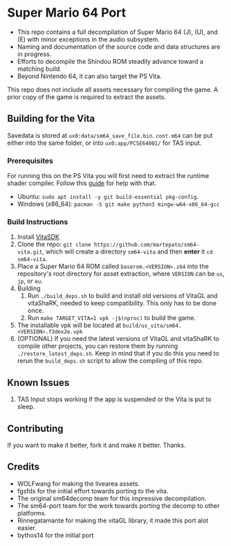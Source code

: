 # Super Mario 64 Port

- This repo contains a full decompilation of Super Mario 64 (J), (U), and (E) with minor exceptions in the audio subsystem.
- Naming and documentation of the source code and data structures are in progress.
- Efforts to decompile the Shindou ROM steadily advance toward a matching build.
- Beyond Nintendo 64, it can also target the PS Vita.

This repo does not include all assets necessary for compiling the game.
A prior copy of the game is required to extract the assets.

## Building for the Vita
Savedata is stored at `ux0:data/sm64_save_file.bin`. `cont.m64` can be put either into the same folder, or into `ux0:app/PCSE64001/` for TAS input.

### Prerequisites
For running this on the PS Vita you will first need to extract the runtime shader compiler. Follow this [guide](https://samilops2.gitbook.io/vita-troubleshooting-guide/shader-compiler/extract-libshacccg.suprx) for help with that.

- Ubuntu: `sudo apt install -y git build-essential pkg-config`.
- Windows (x86_64): `pacman -S git make python3 mingw-w64-x86_64-gcc`

### Build Instructions
1. Install [VitaSDK](https://vitasdk.org)
2. Clone the repo: `git clone https://github.com/martepato/sm64-vita.git`, which will create a directory `sm64-vita` and then **enter** it `cd sm64-vita`.
3. Place a Super Mario 64 ROM called `baserom.<VERSION>.z64` into the repository's root directory for asset extraction, where `VERSION` can be `us`, `jp`, or `eu`.
4. Building
    1. Run `./build_deps.sh` to build and install old versions of VitaGL and vitaShaRK, needed to keep compatibility. This only has to be done once.
    2. Run `make TARGET_VITA=1 vpk -j$(nproc)` to build the game.
5. The installable vpk will be located at `build/us_vita/sm64.<VERSION>.f3dex2e.vpk`
6. (OPTIONAL) If you need the latest versions of VitaGL and vitaShaRK to compile other projects, you can restore them by running `./restore_latest_deps.sh`.
              Keep in mind that if you do this you need to rerun the `build_deps.sh` script to allow the compiling of this repo.

## Known Issues

1. TAS Input stops working if the app is suspended or the Vita is put to sleep.

## Contributing

If you want to make it better, fork it and make it better. Thanks. 

## Credits

* WOLFwang for making the livearea assets.
* fgsfds for the initial effort towards porting to the vita.
* The original sm64decomp team for this impressive decompilation.
* The sm64-port team for the work towards porting the decomp to other platforms.
* Rinnegatamante for making the vitaGL library, it made this port alot easier.
* bythos14 for the initial port
